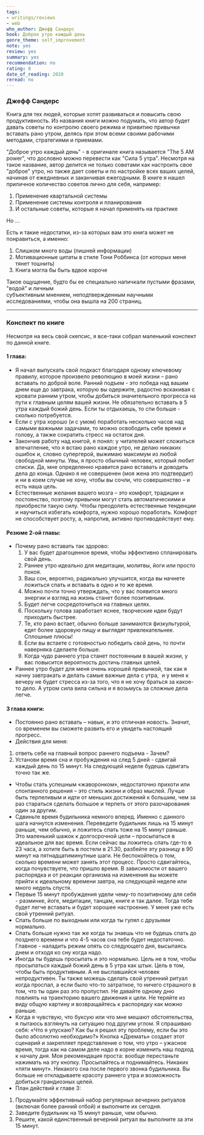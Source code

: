 ```yaml
---
tags: 
- writings/reviews
- web
who_author: Джефф Сандерс
book: Доброе утро каждый день
genre_theme: self_improvement
note: yes
review: yes
summary: yes
recommendation: no
rating: 8
date_of_reading: 2020
reread: no
---
```

### Джефф Сандерс

Книга для тех людей, которые хотят развиваться и повысить свою продуктивность.
Из названия книги можно подумать, что автор будет давать советы по контролю своего режима и привитию привычки вставать рано утром, делясь при этом всеми своими рабочими методами, стратегиями и приемами.  

"Доброе утро каждый день" - в оригинале книга называется "The 5 AM power", что дословно можно перевести как "Сила 5 утра". Несмотря на такое название, автор делится не только советами как настроить свое "доброе" утро, но также дает советы и по настройке всех ваших целей, начиная от ежедневных и заканчивая ежегодными. В книге я нашел приличное количество советов лично для себя, например:  
1. Применение квартальной системы
2. Применение системы контроля и планирования
3. И остальные советы, которые я начал применять на практике

Но …

Есть и такие недостатки, из-за которых вам это книга может не понравиться, а именно:
1. Слишком много воды (лишней информации)
2. Мотивационные цитаты в стиле Тони Роббинса (от которых меня тянет тошнить)
3. Книга могла бы быть вдвое короче

Такое ощущение, будто бы ее специально напичкали пустыми фразами, "водой" и личным  
субъективным мнением, неподтвержденным научными исследованиями, чтобы она вышла на 200 страниц.  

---
### Конспект по книге

Несмотря на весь свой скепсис, я все-таки собрал маленький конспект по данной книге. 
#### 1 глава:
- Я начал выпускать свой подкаст благодаря одному ключевому правилу, которое произвело революцию в моей жизни – рано вставать по доброй воле. Ранний подъем - это победа над вашим днем еще до завтрака, которую вы одержите, радостно вскакивая с кровати ранним утром, чтобы добиться значительного прогресса на пути к главным целям вашей жизни. Не обязательно вставать в 5 утра каждый божий день. Если ты отдыхаешь, то спи больше - сколько потребуется.
- Если с утра хорошо (и с умом) поработать несколько часов над самыми важными задачами, то можно освободить себе время и голову, а также сократить стресс на остаток дня.
- Закончив работу над книгой, я понял: у читателей может сложиться впечатление, что я встаю рано каждое утро, не делаю никаких ошибок и, словно супергерой, выжимаю максимум из любой свободной минуты. Увы, я просто обычный человек, который любит списки. Да, мне определенно нравится рано вставать и доводить дела до конца. Однако я не совершенен (моя жена это подтвердит) и ни в коем случае не хочу, чтобы вы сочли, что совершенство – и есть наша цель.
- Естественные желания вашего мозга – это комфорт, традиции и постоянство, поэтому привычки могут стать автоматическими и приобрести такую силу. Чтобы преодолеть естественные тенденции и научиться избегать комфорта, нужно хорошо поработать. Комфорт не способствует росту, а, напротив, активно противодействует ему.
#### Резюме 2-ой главы:
- Почему рано вставать так здорово:
	1. У вас будет драгоценное время, чтобы эффективно спланировать свой день.
	2. Раннее утро идеально для медитации, молитвы, йоги или просто покоя.
	3. Ваш сон, вероятно, радикально улучшится, когда вы начнете ложиться спать и вставать в одно и то же время.
	4. Можно почти точно утверждать, что у вас появится много энергии и взгляд на жизнь станет более позитивным.
	5. Будет легче сосредоточиться на главных целях.
	6. Поскольку голова заработает яснее, творческие идеи будут приходить быстрее.
	7. Те, кто рано встает, обычно больше занимаются физкультурой, едят более здоровую пищу и выглядят привлекательнее. Сплошные плюсы!
	8. Если вы встаете с готовностью победить свой день, то почти наверняка сделаете больше.
	9. Когда чудо раннего утра станет постоянным в вашей жизни, у вас повысится вероятность достичь главных целей.
- Раннее утро будет для меня очень хорошей привычкой, так как я начну завтракать и делать самые важные дела с утра,  и у меня к вечеру не будет стресса из-за того, что я не хочу браться за какое-то дело. А утром сила вила сильна и я возьмусь за сложные дела легче.
#### 3 глава книги:
- Постоянно рано вставать – навык, и это отличная новость. Значит, со временем вы сможете развить его и увидеть настоящий прогресс.
- Действия для меня:
1. ответь себе на главный вопрос раннего подъема - Зачем?
2. Установи время сна и пробуждения на след 5 дней - сдвигай каждый день по 15 минут. На следующей неделе будешь сдвигать точно так же.
- Чтобы стать успешным «жаворонком», недостаточно прихоти или спонтанного решения – это стиль жизни и образ мыслей. Лучше быть терпеливым и идти от меньших достижений к большим, чем за раз стараться сделать большое и терпеть от этого разочарования один за другим.
- Сдвиньте время будильника немного вперед. Именно с данного шага начнутся изменения. Переведите будильник лишь на 15 минут раньше, чем обычно, и ложитесь спать тоже на 15 минут раньше. Это маленький шажок к долгосрочной цели – просыпаться в идеальное для вас время. Если сейчас вы ложитесь спать где-то в 23 часа, а хотите быть в постели в 21.30, разбейте эту разницу в 90 минут на пятнадцатиминутные шаги. Не беспокойтесь о том, сколько времени может занять этот процесс. Просто сдвигайтесь, когда почувствуете, что пришло время. В зависимости от вашего распорядка и от реакции организма на изменения вы можете прийти к идеальному времени завтра, на следующей неделе или много недель спустя.
- Первые 15 минут пробуждения удели чему-то позитивному для себя - разминке, йоге, медитации, танцам, книге и так далее. Тогда тебе будет легче вставать и будет хорошее настроение. У меня уже есть свой утренний ритуал.
- Спать больше по выходным или когда ты гулял с друзьями нормально.
- Спать больше нужно так же когда ты знаешь что не будешь спать до позднего времени и что 4-5 часов сна тебе будет недостаточно. Главное - наладить режим опять со следующего дня, высыпаясь днем и отходя ко сну когда надо.
- Иногда ты будешь просыпать и это нормально. Цель не в том, чтобы просыпаться каждый божий день в 5 утра как штык. Цель в том, чтобы быть продуктивным. А не выспавшийся человек непродуктивен. Ты также можешь сделать свой утренний ритуал когда проспал, а если было что-то затратное, то ничего страшного в том, что ты один раз это пропустил. Не давайте одному дню повлиять на траекторию вашего движения к цели. Не теряйте из виду общую картину и возвращайтесь к распорядку как можно раньше.
- Когда я чувствую, что буксую или что мне мешают обстоятельства, я пытаюсь взглянуть на ситуацию под другим углом. Я спрашиваю себя: «Что я упускаю? Как бы я решил эту проблему, если бы это было абсолютно необходимо?» Кнопка «Дремать» создает этот сценарий и закрепляет представление о том, что утро – ужасное время, тогда как на самом деле надо в корне изменить наш подход к началу дня. Моя рекомендация проста: вообще перестаньте нажимать на эту кнопку. Просыпайтесь и поднимайтесь. Никаких «пяти минут». Никакого сна после первого звонка будильника. Вы больше не откладываете красоту раннего утра и возможность добиться грандиозных целей.
- План действий к главе 3:
1. Продумайте эффективный набор регулярных вечерних ритуалов (включая более ранний отбой) и выполните их сегодня.
2. Заведите будильник на 15 минут раньше, чем обычно.
3. Решите, какой единственный вечерний ритуал вы выполните за эти 15 минут.
